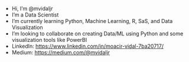 - Hi, I’m @mvidaljr
- I’m a Data Scientist
- I’m currently learning Python, Machine Learning, R, SaS, and Data Visualization
- I’m looking to collaborate on creating Data/ML using Python and some visualization tools like PowerBI
- LinkedIn: https://www.linkedin.com/in/moacir-vidal-7ba20717/
- Medium: https://medium.com/@mvidaljr

<!---
mvidaljr/mvidaljr is a ✨ special ✨ repository because its `README.md` (this file) appears on your GitHub profile.
You can click the Preview link to take a look at your changes.
--->
